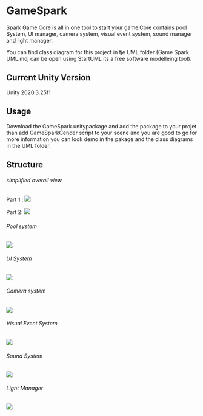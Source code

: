 # GameSpark

Spark Game Core is all in one tool to start your game.Core contains pool System, UI manager, camera system, visual event system, sound manager and light manager.

You can find class diagram for this project in tje UML folder (Game Spark UML.mdj can be open using StartUML its a free software modelleing tool).  

## Current Unity Version

Unity 2020.3.25f1

## Usage

Download the GameSpark.unitypackage and add the package to your projet than add GameSparkCender script to your scene and you are good to go for more information you can look demo in the pakage and the class diagrams in the UML folder.

## Structure

###### simplified overall view
Part 1 :
<img src= "UML\Game%20Spark%20_simplified%20overall%20view%201.png">

Part 2:
<img src= "UML\Game%20Spark%20_simplified%20overall%20view%202.png">

###### Pool system
<img src= "UML\Pool%20System.png">

###### UI System
<img src= "UML\UI%20System.png">

###### Camera system
<img src= "UML\Camera%20System.png">

###### Visual Event System
<img src= "UML\Visual%20Event%20System.png">

###### Sound System
<img src= "UML\Sound%20System.png">

###### Light Manager
<img src= "UML\Light%20Manager.png">
